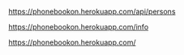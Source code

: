 https://phonebookon.herokuapp.com/api/persons

https://phonebookon.herokuapp.com/info

https://phonebookon.herokuapp.com/